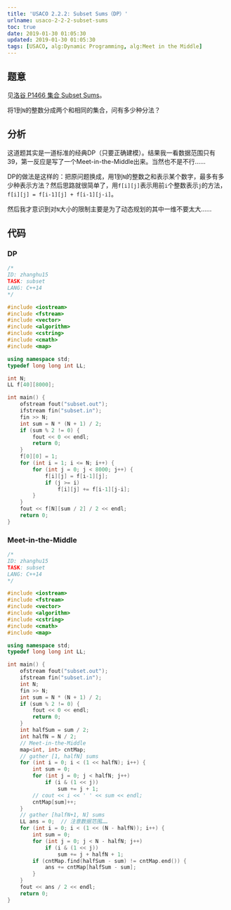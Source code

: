 ```yaml
---
title: 'USACO 2.2.2: Subset Sums（DP）'
urlname: usaco-2-2-2-subset-sums
toc: true
date: 2019-01-30 01:05:30
updated: 2019-01-30 01:05:30
tags: [USACO, alg:Dynamic Programming, alg:Meet in the Middle]
---
```


## 题意

见[洛谷 P1466 集合 Subset Sums](https://www.luogu.org/problemnew/show/P1466)。

将1到`N`的整数分成两个和相同的集合，问有多少种分法？

## 分析

这道题其实是一道标准的经典DP（只要正确建模）。结果我一看数据范围只有39，第一反应是写了一个Meet-in-the-Middle出来。当然也不是不行……

DP的做法是这样的：把原问题换成，用1到`N`的整数之和表示某个数字，最多有多少种表示方法？然后思路就很简单了，用`f[i][j]`表示用前`i`个整数表示`j`的方法，`f[i][j] = f[i-1][j] + f[i-1][j-i]`。

然后我才意识到对`N`大小的限制主要是为了动态规划的其中一维不要太大……

## 代码

### DP

```cpp
/*
ID: zhanghu15
TASK: subset
LANG: C++14
*/

#include <iostream>
#include <fstream>
#include <vector>
#include <algorithm>
#include <cstring>
#include <cmath>
#include <map>

using namespace std;
typedef long long int LL;

int N;
LL f[40][8000];

int main() {
    ofstream fout("subset.out");
    ifstream fin("subset.in");
    fin >> N;
    int sum = N * (N + 1) / 2;
    if (sum % 2 != 0) {
        fout << 0 << endl;
        return 0;
    }
    f[0][0] = 1;
    for (int i = 1; i <= N; i++) {
        for (int j = 0; j < 8000; j++) {
            f[i][j] = f[i-1][j];
            if (j >= i)
                f[i][j] += f[i-1][j-i];
        }
    }
    fout << f[N][sum / 2] / 2 << endl;
    return 0;
}
```

### Meet-in-the-Middle

```cpp
/*
ID: zhanghu15
TASK: subset
LANG: C++14
*/

#include <iostream>
#include <fstream>
#include <vector>
#include <algorithm>
#include <cstring>
#include <cmath>
#include <map>

using namespace std;
typedef long long int LL;

int main() {
    ofstream fout("subset.out");
    ifstream fin("subset.in");
    int N;
    fin >> N;
    int sum = N * (N + 1) / 2;
    if (sum % 2 != 0) {
        fout << 0 << endl;
        return 0;
    }
    int halfSum = sum / 2;
    int halfN = N / 2;
    // Meet-in-the-Middle
    map<int, int> cntMap;
    // gather [1, halfN] sums
    for (int i = 0; i < (1 << halfN); i++) {
        int sum = 0;
        for (int j = 0; j < halfN; j++)
            if (i & (1 << j))
                sum += j + 1;
        // cout << i << ' ' << sum << endl;
        cntMap[sum]++;
    }
    // gather [halfN+1, N] sums
    LL ans = 0;  // 注意数据范围……
    for (int i = 0; i < (1 << (N - halfN)); i++) {
        int sum = 0;
        for (int j = 0; j < N - halfN; j++)
            if (i & (1 << j))
                sum += j + halfN + 1;
        if (cntMap.find(halfSum - sum) != cntMap.end()) {
            ans += cntMap[halfSum - sum];
        }
    }
    fout << ans / 2 << endl;
    return 0;
}
```